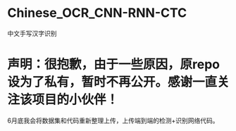 # Chinese_OCR_CNN-RNN-CTC
中文手写汉字识别

# 声明：很抱歉，由于一些原因，原repo设为了私有，暂时不再公开。感谢一直关注该项目的小伙伴！
6月底我会将数据集和代码重新整理上传，上传端到端的检测+识别网络代码。
